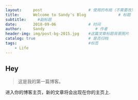```yaml
---
layout:     post                    # 使用的布局（不需要改）
title:      Welcome to Sandy's Blog              # 标题 
subtitle:     #副标题
date:       2018-09-06              # 时间
author:     Sandy                      # 作者
header-img: img/post-bg-2015.jpg    #这篇文章标题背景图片
catalog: true                       # 是否归档
tags:                               #标签
    - Life
---
```


## Hey
>这是我的第一篇博客。

进入你的博客主页，新的文章将会出现在你的主页上.

 

